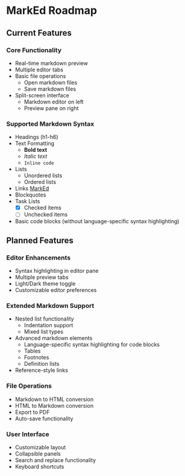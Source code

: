 # MarkEd Roadmap

## Current Features

### Core Functionality

- Real-time markdown preview
- Multiple editor tabs
- Basic file operations
  - Open markdown files
  - Save markdown files
- Split-screen interface
  - Markdown editor on left
  - Preview pane on right

### Supported Markdown Syntax

- Headings (h1-h6)
- Text Formatting
  - **Bold text**
  - *Italic text*
  - `Inline code`
- Lists
  - Unordered lists
  - Ordered lists
- Links [MarkEd](https://github.com/T9Air/MarkEd)
- Blockquotes
- Task Lists
  - [x] Checked items
  - [ ] Unchecked items
- Basic code blocks (without language-specific syntax highlighting)

## Planned Features

### Editor Enhancements

- Syntax highlighting in editor pane
- Multiple preview tabs
- Light/Dark theme toggle
- Customizable editor preferences

### Extended Markdown Support

- Nested list functionality
  - Indentation support
  - Mixed list types
- Advanced markdown elements
  - Language-specific syntax highlighting for code blocks
  - Tables
  - Footnotes
  - Definition lists
- Reference-style links

### File Operations

- Markdown to HTML conversion
- HTML to Markdown conversion
- Export to PDF
- Auto-save functionality

### User Interface

- Customizable layout
- Collapsible panels
- Search and replace functionality
- Keyboard shortcuts
